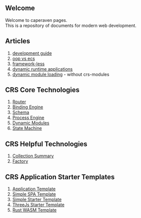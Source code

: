 ## Welcome
Welcome to caperaven pages.  
This is a repository of documents for modern web development.

## Articles
1. [development guide](documents/development-guide.md)  
1. [oop vs ecs](documents/oop_vs_ecs.md)  
1. [framework-less](documents/frameworkless.md)  
1. [dynamic runtime applications](documents/dynamic-applications.md)
1. [dynamic module loading](documents/dynamic-module-loading.md) - without crs-modules

## CRS Core Technologies
1. [Router](https://github.com/caperaven/crs-router)
1. [Binding Engine](https://github.com/caperaven/crs-binding)
1. [Schema](https://github.com/caperaven/crs-schema)
1. [Process Engine](https://github.com/caperaven/crs-process-api)
1. [Dynamic Modules](https://github.com/caperaven/crs-modules)
1. [State Machine](https://github.com/caperaven/crs-state-machine)

## CRS Helpful Technologies
1. [Collection Summary](https://github.com/caperaven/crs-collection-summary)
1. [Factory](https://github.com/caperaven/crs-factory)

## CRS Application Starter Templates
1. [Application Template](https://github.com/caperaven/crs-application-template)
1. [Simple SPA Template](https://github.com/caperaven/crs-spa-starter)   
1. [Simple Starter Template](https://github.com/caperaven/crs-starter)
1. [ThreeJs Starter Template](https://github.com/caperaven/crs-threejs-starter)
1. [Rust WASM Template](https://github.com/caperaven/crs-rust-wasm-starter)
